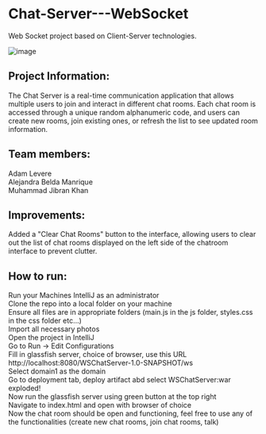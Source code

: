 # Chat-Server---WebSocket
Web Socket project based on Client-Server technologies.

![image](https://github.com/Adam1277/Chat-Server---WebSocket/assets/114250621/1f76bce8-4340-411c-8ce7-b139873c8292)

## Project Information:
The Chat Server is a real-time communication application that allows multiple users to join and interact in different chat rooms. Each chat room is accessed through a unique random alphanumeric code, and users can create new rooms, join existing ones, or refresh the list to see updated room information.

## Team members:
Adam Levere <br>
Alejandra Belda Manrique <br>
Muhammad Jibran Khan <br>

## Improvements:
Added a "Clear Chat Rooms" button to the interface, allowing users to clear out the list of chat rooms displayed on the left side of the chatroom interface to prevent clutter.

## How to run:
Run your Machines IntelliJ as an administrator <br>
Clone the repo into a local folder on your machine <br>
Ensure all files are in appropriate folders (main.js in the js folder, styles.css in the css folder etc...) <br>
Import all necessary photos <br>
Open the project in IntelliJ <br>
Go to Run -> Edit Configurations <br>
Fill in glassfish server, choice of browser, use this URL http://localhost:8080/WSChatServer-1.0-SNAPSHOT/ws <br>
Select domain1 as the domain <br>
Go to deployment tab, deploy artifact abd select WSChatServer:war exploded! <br>
Now run the glassfish server using green button at the top right <br> 
Navigate to index.html and open with browser of choice <br> 
Now the chat room should be open and functioning, feel free to use any of the functionalities (create new chat rooms, join chat rooms, talk) <br>

